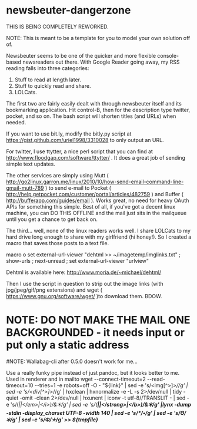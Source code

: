 newsbeuter-dangerzone
=====================

THIS IS BEING COMPLETELY REWORKED.  

NOTE:  This is meant to be a template for you to model your own solution off of. 

Newsbeuter seems to be one of the quicker and more flexible console-based newsreaders out there.  With Google Reader going away, my RSS reading falls into three categories:

1.  Stuff to read at length later.
2.  Stuff to quickly read and share.
3.  LOLCats.

The first two are fairly easily dealt with through newsbeuter itself and its bookmarking application.  Hit control-B, then for the description type twitter, pocket, and so on.  The bash script will shorten titles (and URLs) when needed.

If you want to use bit.ly, modify the bitly.py script at https://gist.github.com/uriel1998/3310028 to only output an URL.

For twitter, I use ttytter, a nice perl script that you can find at http://www.floodgap.com/software/ttytter/ .  It does a great job of sending simple text updates.

The other services are simply using Mutt ( http://go2linux.garron.me/linux/2010/10/how-send-email-command-line-gmail-mutt-789 ) to send e-mail to Pocket ( http://help.getpocket.com/customer/portal/articles/482759 )  and Buffer ( http://bufferapp.com/guides/email ).  Works great, no need for heavy OAuth APIs for something this simple.  Best of all, if you've got a decent linux machine, you can DO THIS OFFLINE and the mail just sits in the mailqueue until you get a chance to get back on.

The third... well, none of the linux readers works well.  I share LOLCats to my hard drive long enough to share with my girlfriend (hi honey!).  So I created a macro that saves those posts to a text file.

macro o set external-url-viewer "dehtml >> ~/imagetemp/imglinks.txt" ; show-urls ; next-unread ; set external-url-viewer "urlview"

Dehtml is available here: http://www.moria.de/~michael/dehtml/

Then I use the script in question to strip out the image links (with jpg/jpeg/gif/png extensions) and wget ( https://www.gnu.org/software/wget/ )to download them.  BDOW.

# NOTE: DO NOT MAKE THE MAIL ONE BACKGROUNDED - it needs input or put only a static address

#NOTE: Wallabag-cli after 0.5.0 doesn't work for me...

Use a really funky pipe instead of just pandoc, but it looks better to me.  Used in renderer and in mailto
wget --connect-timeout=2 --read-timeout=10 --tries=1 -e robots=off -O - "${link}" | sed -e 's/<img[^>]*>//g' | sed -e 's/<div[^>]*>//g' | hxclean | hxnormalize -e -L -s 2>/dev/null | tidy -quiet -omit -clean 2>/dev/null | hxunent | iconv -t utf-8//TRANSLIT - | sed -e 's/\(<em>\|<i>\|<\/em>\|<\/i>\)/&🞵/g' | sed -e 's/\(<strong>\|<b>\|<\/strong>\|<\/b>\)/&🞶/g' |lynx -dump -stdin -display_charset UTF-8 -width 140 | sed -e 's/\*/•/g' | sed -e 's/Θ/🞵/g' | sed -e 's/Φ/🞯/g' >> ${tmpfile}
